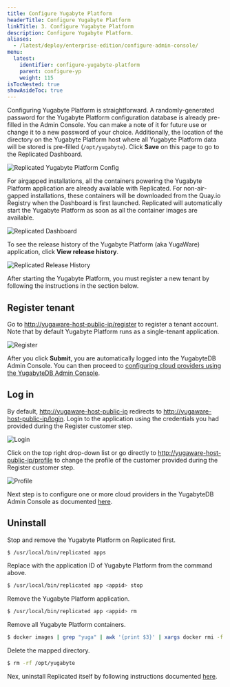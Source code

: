 ```yaml
---
title: Configure Yugabyte Platform
headerTitle: Configure Yugabyte Platform
linkTitle: 3. Configure Yugabyte Platform
description: Configure Yugabyte Platform.
aliases:
  - /latest/deploy/enterprise-edition/configure-admin-console/
menu:
  latest:
    identifier: configure-yugabyte-platform
    parent: configure-yp
    weight: 115
isTocNested: true
showAsideToc: true
---
```


Configuring Yugabyte Platform is straightforward. A randomly-generated password for the Yugabyte Platform configuration database is already pre-filled in the Admin Console. You can make a note of it for future use or change it to a new password of your choice. Additionally, the location of the directory on the Yugabyte Platform host where all Yugabyte Platform data will be stored is pre-filled (`/opt/yugabyte`).  Click **Save** on this page to go to the Replicated Dashboard.

![Replicated Yugabyte Platform Config](/images/replicated/replicated-yugaware-config.png)

For airgapped installations, all the containers powering the Yugabyte Platform application are already available with Replicated. For non-air-gapped installations, these containers will be downloaded from the Quay.io Registry when the Dashboard is first launched. Replicated will automatically start the Yugabyte Platform as soon as all the container images are available.

![Replicated Dashboard](/images/replicated/replicated-dashboard.png)

To see the release history of the Yugabyte Platform (aka YugaWare) application, click **View release history**.

![Replicated Release History](/images/replicated/replicated-release-history.png)

After starting the Yugabyte Platform, you must register a new tenant by following the instructions in the section below.

## Register tenant

Go to [http://yugaware-host-public-ip/register](http://yugaware-host-public-ip/register) to register a tenant account. Note that by default Yugabyte Platform runs as a single-tenant application.

![Register](/images/ee/register.png)

After you click **Submit**, you are automatically logged into the YugabyteDB Admin Console. You can then proceed to [configuring cloud providers using the YugabyteDB Admin Console](../configure-providers/).

## Log in

By default, [http://yugaware-host-public-ip](http://yugaware-host-public-ip) redirects to [http://yugaware-host-public-ip/login](http://yugaware-host-public-ip/login). Login to the application using the credentials you had provided during the Register customer step.

![Login](/images/ee/login.png)

Click on the top right drop-down list or go directly to [http://yugaware-host-public-ip/profile](http://yugaware-host-public-ip/profile) to change the profile of the customer provided during the Register customer step.

![Profile](/images/ee/profile.png)

Next step is to configure one or more cloud providers in the YugabyteDB Admin Console as documented [here](../configure-providers/).

## Uninstall

Stop and remove the Yugabyte Platform on Replicated first.

```sh
$ /usr/local/bin/replicated apps
```

Replace <appid> with the application ID of Yugabyte Platform from the command above.

```sh
$ /usr/local/bin/replicated app <appid> stop
```

Remove the Yugabyte Platform application.

```sh
$ /usr/local/bin/replicated app <appid> rm
```

Remove all Yugabyte Platform containers.

```sh
$ docker images | grep "yuga" | awk '{print $3}' | xargs docker rmi -f
```

Delete the mapped directory.

```sh
$ rm -rf /opt/yugabyte
```

Nex, uninstall Replicated itself by following instructions documented [here](https://help.replicated.com/docs/native/customer-installations/installing-via-script/#removing-replicated).
